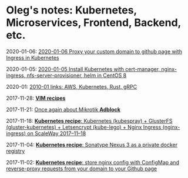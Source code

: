 # Oleg's notes: Kubernetes, Microservices, Frontend, Backend, etc.


2020-01-06: [2020-01-06 Proxy your custom domain to github page with Ingress in Kubernetes](notes/2020-01-06_proxy_github_page_thru_kebernetes/index.md)

2020-01-05: [2020-01-05 Install Kubernetes with cert-manager, nginx-ingress, nfs-server-provisioner, helm in CentOS 8](notes/2020-01-05_install_kubernetes_in_centos_8/index.md)

2020-01: [2010-01 links: AWS, Kubernetes, Rust, gRPC](notes/2020-01_links/index.md)

2017-11-28: [**VIM recipes**](recipes/2017-11-28-vim-recipes.md)

2017-11-21: [Once again about Mikrotik **Adblock**](recipes/2017-11-21-mikrotik-adblock.md)



2017-11-18: [**Kubernetes recipe**: Kubernetes (kubespray) + GlusterFS (gluster-kubernetes) + Letsencrypt (kube-lego) + Nginx Ingress (nginx-ingress) on ScaleWay 2017–11–18](recipes/2017-11-18-kubernetes-recipe-kubernetes-glusterfs-nginx-ingres-kube-lego-on-scaleway.md)



2017-11-04: [**Kubernetes recipe**: Sonatype Nexus 3 as a private docker registry](recipes/2017-11-04-kubernetes-recipe-sonatype-nexus-3-as-private-docker-registry.md)



2017-11-02: [**Kubernetes recipe**: store nginx config with ConfigMap and reverse-proxy requests from your domain to your Github page](recipes/2017-11-02-kubernetes-recipe-store-nginx-config-in-configmap.md)
